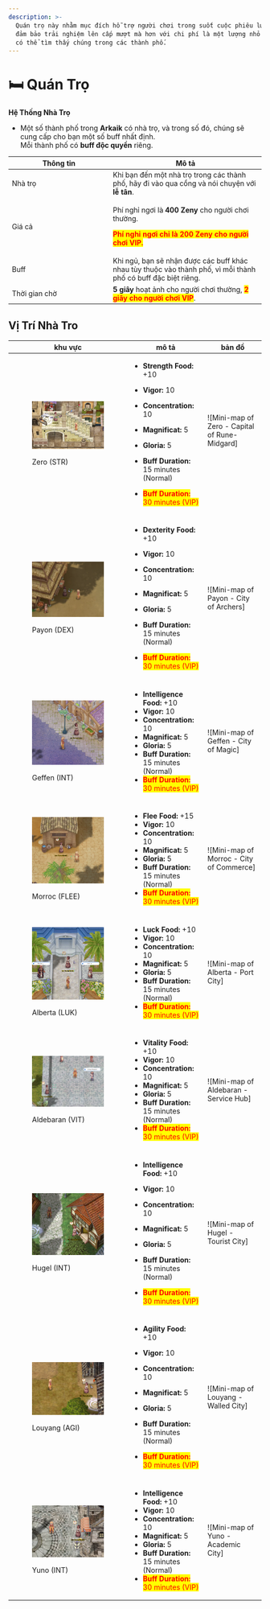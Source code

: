 ```yaml
---
description: >-
  Quán trọ này nhằm mục đích hỗ trợ người chơi trong suốt cuộc phiêu lưu của họ,
  đảm bảo trải nghiệm lên cấp mượt mà hơn với chi phí là một lượng nhỏ Zeny. Bạn
  có thể tìm thấy chúng trong các thành phố.
---
```


# 🛏️ Quán Trọ

**Hệ Thống Nhà Trọ**

* Một số thành phố trong **Arkaik** có nhà trọ, và trong số đó, chúng sẽ cung cấp cho bạn một số buff nhất định.\
  Mỗi thành phố có **buff độc quyền** riêng.

<table><thead><tr><th width="187">Thông tin</th><th>Mô tả</th></tr></thead><tbody><tr><td>Nhà trọ</td><td>Khi bạn đến một nhà trọ trong các thành phố, hãy đi vào qua cổng và nói chuyện với <strong>lễ tân</strong>.</td></tr><tr><td>Giá cả</td><td><p>Phí nghỉ ngơi là <strong>400 Zeny</strong> cho người chơi thường.</p><p><mark style="color:red;"><strong>Phí nghỉ ngơi chỉ là 200 Zeny cho người chơi VIP.</strong></mark></p></td></tr><tr><td>Buff</td><td>Khi ngủ, bạn sẽ nhận được các buff khác nhau tùy thuộc vào thành phố, vì mỗi thành phố có buff đặc biệt riêng.</td></tr><tr><td>Thời gian chờ</td><td><strong>5 giây</strong> hoạt ảnh cho người chơi thường, <mark style="color:red;"><strong>2 giây cho người chơi VIP</strong></mark>.</td></tr></tbody></table>



## Vị Trí Nhà Tro

| khu vực                                                                                                                               | mô tả                                                                                                                                                                                                                                                                                                                                                                                                                                                                                          | bản đồ                                                                                                           |
| ------------------------------------------------------------------------------------------------------------------------------------- | ---------------------------------------------------------------------------------------------------------------------------------------------------------------------------------------------------------------------------------------------------------------------------------------------------------------------------------------------------------------------------------------------------------------------------------------------------------------------------------------------- | ---------------------------------------------------------------------------------------------------------------- |
| <div><figure><img src="../.gitbook/assets/image (6) (1) (1).png" alt=""><figcaption><p>Zero (STR)</p></figcaption></figure></div>     | <p></p><ul><li><strong>Strength Food:</strong> +10</li></ul><ul><li><strong>Vigor:</strong> 10</li></ul><ul><li><strong>Concentration:</strong> 10</li></ul><ul><li><strong>Magnificat:</strong> 5</li></ul><ul><li><strong>Gloria:</strong> 5</li></ul><ul><li><strong>Buff Duration:</strong> 15 minutes (Normal)</li></ul><ul><li><mark style="color:red;"><strong>Buff Duration:</strong> 30 minutes (VIP) | ![Mini-map of Zero - Capital of Rune-Midgard]</mark> </li></ul><p></p><p></p> | <div><figure><img src="../.gitbook/assets/image (2) (1) (1).png" alt=""><figcaption></figcaption></figure></div> |
|                                                                                                                                       |                                                                                                                                                                                                                                                                                                                                                                                                                                                                                                |                                                                                                                  |
| <div><figure><img src="../.gitbook/assets/image (7) (1) (1).png" alt=""><figcaption><p>Payon (DEX)</p></figcaption></figure></div>    | <p></p><ul><li><strong>Dexterity Food:</strong> +10</li></ul><ul><li><strong>Vigor:</strong> 10</li></ul><ul><li><strong>Concentration:</strong> 10</li></ul><ul><li><strong>Magnificat:</strong> 5</li></ul><ul><li><strong>Gloria:</strong> 5</li></ul><ul><li><strong>Buff Duration:</strong> 15 minutes (Normal)</li></ul><ul><li><mark style="color:red;"><strong>Buff Duration:</strong> 30 minutes (VIP) | ![Mini-map of Payon - City of Archers]</mark> </li></ul>                     | <div><figure><img src="../.gitbook/assets/image (24).png" alt=""><figcaption></figcaption></figure></div>        |
|                                                                                                                                       |                                                                                                                                                                                                                                                                                                                                                                                                                                                                                                |                                                                                                                  |
| <div><figure><img src="../.gitbook/assets/image (8) (1) (1).png" alt=""><figcaption><p>Geffen (INT)</p></figcaption></figure></div>   | <p></p><p></p><ul><li><strong>Intelligence Food:</strong> +10</li><li><strong>Vigor:</strong> 10</li><li><strong>Concentration:</strong> 10</li><li><strong>Magnificat:</strong> 5</li><li><strong>Gloria:</strong> 5</li><li><strong>Buff Duration:</strong> 15 minutes (Normal)</li><li><mark style="color:red;"><strong>Buff Duration:</strong> 30 minutes (VIP) | ![Mini-map of Geffen - City of Magic</mark>] </li></ul>                                                                  | <div><figure><img src="../.gitbook/assets/image (23).png" alt=""><figcaption></figcaption></figure></div>        |
|                                                                                                                                       |                                                                                                                                                                                                                                                                                                                                                                                                                                                                                                |                                                                                                                  |
| <div><figure><img src="../.gitbook/assets/image (10) (1) (1).png" alt=""><figcaption><p>Morroc (FLEE)</p></figcaption></figure></div> | <p></p><p></p><ul><li><strong>Flee Food:</strong> +15</li><li><strong>Vigor:</strong> 10</li><li><strong>Concentration:</strong> 10</li><li><strong>Magnificat:</strong> 5</li><li><strong>Gloria:</strong> 5</li><li><strong>Buff Duration:</strong> 15 minutes (Normal)</li><li><mark style="color:red;"><strong>Buff Duration:</strong> 30 minutes (VIP) | ![Mini-map of Morroc - City of Commerce]</mark></li></ul>                                                                        | <div><figure><img src="../.gitbook/assets/image (22).png" alt=""><figcaption></figcaption></figure></div>        |
|                                                                                                                                       |                                                                                                                                                                                                                                                                                                                                                                                                                                                                                                |                                                                                                                  |
| <div><figure><img src="../.gitbook/assets/image (11) (1) (1).png" alt=""><figcaption><p>Alberta (LUK)</p></figcaption></figure></div> | <p></p><p></p><ul><li><strong>Luck Food:</strong> +10</li><li><strong>Vigor:</strong> 10</li><li><strong>Concentration:</strong> 10</li><li><strong>Magnificat:</strong> 5</li><li><strong>Gloria:</strong> 5</li><li><strong>Buff Duration:</strong> 15 minutes (Normal)</li><li><mark style="color:red;"><strong>Buff Duration:</strong> 30 minutes (VIP) | ![Mini-map of Alberta - Port City]</mark></li></ul>                                                                              | <div><figure><img src="../.gitbook/assets/image (21).png" alt=""><figcaption></figcaption></figure></div>        |
|                                                                                                                                       |                                                                                                                                                                                                                                                                                                                                                                                                                                                                                                |                                                                                                                  |
| <div><figure><img src="../.gitbook/assets/image (12) (1).png" alt=""><figcaption><p>Aldebaran (VIT)</p></figcaption></figure></div>   | <p></p><p></p><ul><li><strong>Vitality Food:</strong> +10</li><li><strong>Vigor:</strong> 10</li><li><strong>Concentration:</strong> 10</li><li><strong>Magnificat:</strong> 5</li><li><strong>Gloria:</strong> 5</li><li><strong>Buff Duration:</strong> 15 minutes (Normal)</li><li><mark style="color:red;"><strong>Buff Duration:</strong> 30 minutes (VIP) | ![Mini-map of Aldebaran - Service Hub]</mark></li></ul>                                                                      | <div><figure><img src="../.gitbook/assets/image (20).png" alt=""><figcaption></figcaption></figure></div>        |
|                                                                                                                                       |                                                                                                                                                                                                                                                                                                                                                                                                                                                                                                |                                                                                                                  |
| <div><figure><img src="../.gitbook/assets/image (13) (1).png" alt=""><figcaption><p>Hugel (INT)</p></figcaption></figure></div>       | <p></p><ul><li><strong>Intelligence Food:</strong> +10</li></ul><ul><li><strong>Vigor:</strong> 10</li></ul><ul><li><strong>Concentration:</strong> 10</li></ul><ul><li><strong>Magnificat:</strong> 5</li></ul><ul><li><strong>Gloria:</strong> 5</li></ul><ul><li><strong>Buff Duration:</strong> 15 minutes (Normal)</li></ul><ul><li><mark style="color:red;"><strong>Buff Duration:</strong> 30 minutes (VIP) | ![Mini-map of Hugel - Tourist City]</mark></li></ul>                      | <div><figure><img src="../.gitbook/assets/image (19).png" alt=""><figcaption></figcaption></figure></div>        |
|                                                                                                                                       |                                                                                                                                                                                                                                                                                                                                                                                                                                                                                                |                                                                                                                  |
| <div><figure><img src="../.gitbook/assets/image (14) (1).png" alt=""><figcaption><p>Louyang (AGI)</p></figcaption></figure></div>     | <p></p><ul><li><strong>Agility Food:</strong> +10</li></ul><ul><li><strong>Vigor:</strong> 10</li></ul><ul><li><strong>Concentration:</strong> 10</li></ul><ul><li><strong>Magnificat:</strong> 5</li></ul><ul><li><strong>Gloria:</strong> 5</li></ul><ul><li><strong>Buff Duration:</strong> 15 minutes (Normal)</li></ul><ul><li><mark style="color:red;"><strong>Buff Duration:</strong> 30 minutes (VIP) | ![Mini-map of Louyang - Walled City]</mark></li></ul>                          | <div><figure><img src="../.gitbook/assets/image (18).png" alt=""><figcaption></figcaption></figure></div>        |
|                                                                                                                                       |                                                                                                                                                                                                                                                                                                                                                                                                                                                                                                |                                                                                                                  |
| <div><figure><img src="../.gitbook/assets/image (15) (1).png" alt=""><figcaption><p>Yuno (INT)</p></figcaption></figure></div>        | <p></p><p></p><ul><li><strong>Intelligence Food:</strong> +10</li><li><strong>Vigor:</strong> 10</li><li><strong>Concentration:</strong> 10</li><li><strong>Magnificat:</strong> 5</li><li><strong>Gloria:</strong> 5</li><li><strong>Buff Duration:</strong> 15 minutes (Normal)</li><li><mark style="color:red;"><strong>Buff Duration:</strong> 30 minutes (VIP) | ![Mini-map of Yuno - Academic City]</mark></li></ul>                                                                     | <div><figure><img src="../.gitbook/assets/image (17).png" alt=""><figcaption></figcaption></figure></div>        |
